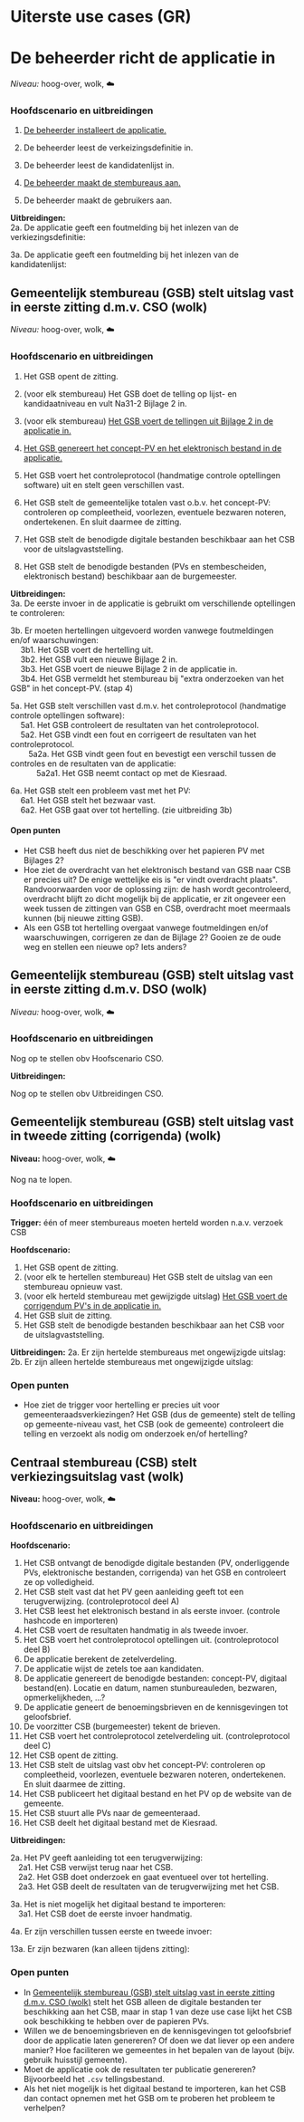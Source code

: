 # Uiterste use cases (GR)

# De beheerder richt de applicatie in

_Niveau:_ hoog-over, wolk, ☁️

### Hoofdscenario en uitbreidingen

1. [De beheerder installeert de applicatie.](./installeren-en-inrichten-applicatie.md#de-beheerder-installeert-de-applicatie-zee)

2. De beheerder leest de verkeizingsdefinitie in.

3. De beheerder leest de kandidatenlijst in.

4. [De beheerder maakt de stembureaus aan.](./installeren-en-inrichten-applicatie.md#de-beheerder-maakt-de-stembureaus-aan-in-de-applicatie-zee)

5. De beheerder maakt de gebruikers aan.

__Uitbreidingen:__  
2a. De applicatie geeft een foutmelding bij het inlezen van de verkiezingsdefinitie:

3a. De applicatie geeft een foutmelding bij het inlezen van de kandidatenlijst:

## Gemeentelijk stembureau (GSB) stelt uitslag vast in eerste zitting d.m.v. CSO (wolk)

_Niveau:_ hoog-over, wolk, ☁️

### Hoofdscenario en uitbreidingen

1. Het GSB opent de zitting.
2. (voor elk stembureau) Het GSB doet de telling op lijst- en kandidaatniveau en vult Na31-2 Bijlage 2 in.
3. (voor elk stembureau) [Het GSB voert de tellingen uit Bijlage 2 in de applicatie in.](./invoer-eerste-zitting.md#het-gsb-voert-de-tellingen-in-de-applicatie-in-vlieger)
4. [Het GSB genereert het concept-PV en het elektronisch bestand in de applicatie.](./gsb-genereren-bestanden.md#het-gsb-genereert-het-concept-pv-en-het-elektronisch-bestand-in-de-applicatie-zee)
5. Het GSB voert het controleprotocol (handmatige controle optellingen software) uit en stelt geen verschillen vast.
6. Het GSB stelt de gemeentelijke totalen vast o.b.v. het concept-PV: controleren op compleetheid, voorlezen, eventuele bezwaren noteren, ondertekenen. En sluit daarmee de zitting.
7. Het GSB stelt de benodigde digitale bestanden beschikbaar aan het CSB voor de uitslagvaststelling.
   
8. Het GSB stelt de benodigde bestanden (PVs en stembescheiden, elektronisch bestand) beschikbaar aan de burgemeester.

__Uitbreidingen:__  
3a. De eerste invoer in de applicatie is gebruikt om verschillende optellingen te controleren:  

3b. Er moeten hertellingen uitgevoerd worden vanwege foutmeldingen en/of waarschuwingen:  
&emsp; 3b1. Het GSB voert de hertelling uit.  
&emsp; 3b2. Het GSB vult een nieuwe Bijlage 2 in.  
&emsp; 3b3. Het GSB voert de nieuwe Bijlage 2 in de applicatie in.  
&emsp; 3b4. Het GSB vermeldt het stembureau bij "extra onderzoeken van het GSB" in het concept-PV. (stap 4)

5a. Het GSB stelt verschillen vast d.m.v. het controleprotocol (handmatige controle optellingen software):  
&emsp; 5a1. Het GSB controleert de resultaten van het controleprotocol.  
&emsp; 5a2. Het GSB vindt een fout en corrigeert de resultaten van het controleprotocol.  
&emsp;&emsp; 5a2a. Het GSB vindt geen fout en bevestigt een verschil tussen de controles en de resultaten van de applicatie:  
&emsp;&emsp;&emsp; 5a2a1. Het GSB neemt contact op met de Kiesraad.  

6a. Het GSB stelt een probleem vast met het PV:  
&emsp; 6a1. Het GSB stelt het bezwaar vast.  
&emsp; 6a2. Het GSB gaat over tot hertelling. (zie uitbreiding 3b)

#### Open punten

- Het CSB heeft dus niet de beschikking over het papieren PV met Bijlages 2?
- Hoe ziet de overdracht van het elektronisch bestand van GSB naar CSB er precies uit? De enige wettelijke eis is "er vindt overdracht plaats". Randvoorwaarden voor de oplossing zijn: de hash wordt gecontroleerd, overdracht blijft zo dicht mogelijk bij de applicatie, er zit ongeveer een week tussen de zittingen van GSB en CSB, overdracht moet meermaals kunnen (bij nieuwe zitting GSB).
- Als een GSB tot hertelling overgaat vanwege foutmeldingen en/of waarschuwingen, corrigeren ze dan de Bijlage 2? Gooien ze de oude weg en stellen een nieuwe op? Iets anders?



## Gemeentelijk stembureau (GSB) stelt uitslag vast in eerste zitting d.m.v. DSO (wolk)

_Niveau:_ hoog-over, wolk, ☁️

### Hoofdscenario en uitbreidingen

Nog op te stellen obv Hoofscenario CSO.

__Uitbreidingen:__

Nog op te stellen obv Uitbreidingen CSO.


## Gemeentelijk stembureau (GSB) stelt uitslag vast in tweede zitting (corrigenda) (wolk)

__Niveau:__ hoog-over, wolk, ☁️

Nog na te lopen.

### Hoofdscenario en uitbreidingen

__Trigger:__ één of meer stembureaus moeten herteld worden n.a.v. verzoek CSB

__Hoofdscenario:__  

1. Het GSB opent de zitting.
2. (voor elk te hertellen stembureau) Het GSB stelt de uitslag van een stembureau opnieuw vast.
3. (voor elk herteld stembureau met gewijzigde uitslag) [Het GSB voert de corrigendum PV's in de applicatie in.](./invoer-tweede-zitting.md#het-gsb-voert-de-corrigendum-pvs-in-de-applicatie-in-vlieger)
4. Het GSB sluit de zitting.
5. Het GSB stelt de benodigde bestanden beschikbaar aan het CSB voor de uitslagvaststelling.

__Uitbreidingen:__
2a. Er zijn hertelde stembureaus met ongewijzigde uitslag:  
2b. Er zijn alleen hertelde stembureaus met ongewijzigde uitslag:  

### Open punten

- Hoe ziet de trigger voor hertelling er precies uit voor gemeenteraadsverkiezingen? Het GSB (dus de gemeente) stelt de telling op gemeente-niveau vast, het CSB (ook de gemeente) controleert die telling en verzoekt als nodig om onderzoek en/of hertelling?


## Centraal stembureau (CSB) stelt verkiezingsuitslag vast (wolk)

__Niveau:__ hoog-over, wolk, ☁️

### Hoofdscenario en uitbreidingen

__Hoofdscenario:__  

1. Het CSB ontvangt de benodigde digitale bestanden (PV, onderliggende PVs, elektronische bestanden, corrigenda) van het GSB en controleert ze op volledigheid.
2. Het CSB stelt vast dat het PV geen aanleiding geeft tot een terugverwijzing. (controleprotocol deel A)
3. Het CSB leest het elektronisch bestand in als eerste invoer. (controle hashcode en importeren)
4. Het CSB voert de resultaten handmatig in als tweede invoer.
5. Het CSB voert het controleprotocol optellingen uit. (controleprotocol deel B)
6. De applicatie berekent de zetelverdeling.
7. De applicatie wijst de zetels toe aan kandidaten.  
8. De applicatie genereert de benodigde bestanden: concept-PV, digitaal bestand(en). Locatie en datum, namen stunbureauleden, bezwaren, opmerkelijkheden, ...?
9. De applicatie geneert de benoemingsbrieven en de kennisgevingen tot geloofsbrief.
10. De voorzitter CSB (burgemeester) tekent de brieven.
11. Het CSB voert het controleprotocol zetelverdeling uit. (controleprotocol deel C)
12. Het CSB opent de zitting.
13. Het CSB stelt de uitslag vast obv het concept-PV: controleren op compleetheid, voorlezen, eventuele bezwaren noteren, ondertekenen. En sluit daarmee de zitting.
14. Het CSB publiceert het digitaal bestand en het PV op de website van de gemeente.
15. Het CSB stuurt alle PVs naar de gemeenteraad.
16. Het CSB deelt het digitaal bestand met de Kiesraad.

__Uitbreidingen:__

2a. Het PV geeft aanleiding tot een terugverwijzing:  
&emsp;2a1. Het CSB verwijst terug naar het CSB.  
&emsp;2a2. Het GSB doet onderzoek en gaat eventueel over tot hertelling.  
&emsp;2a3. Het GSB deelt de resultaten van de terugverwijzing met het CSB.

3a. Het is niet mogelijk het digitaal bestand te importeren:  
&emsp;3a1. Het CSB doet de eerste invoer handmatig.

4a. Er zijn verschillen tussen eerste en tweede invoer:

13a. Er zijn bezwaren (kan alleen tijdens zitting):

### Open punten

- In [Gemeentelijk stembureau (GSB) stelt uitslag vast in eerste zitting d.m.v. CSO (wolk)](#gemeentelijk-stembureau-gsb-stelt-uitslag-vast-in-eerste-zitting-dmv-cso-wolk) stelt het GSB alleen de digitale bestanden ter beschikking aan het CSB, maar in stap 1 van deze use case lijkt het CSB ook beschikking te hebben over de papieren PVs.
- Willen we de benoemingsbrieven en de kennisgevingen tot geloofsbrief door de applicatie laten genereren? Of doen we dat liever op een andere manier? Hoe faciliteren we gemeentes in het bepalen van de layout (bijv. gebruik huisstijl gemeente).
- Moet de applicatie ook de resultaten ter publicatie genereren? Bijvoorbeeld het `.csv` tellingsbestand.
- Als het niet mogelijk is het digitaal bestand te importeren, kan het CSB dan contact opnemen met het GSB om te proberen het probleem te verhelpen?
